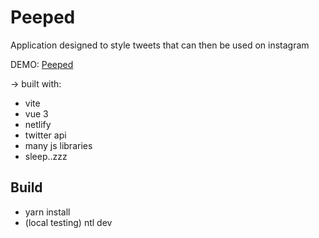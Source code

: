 # Peeped 
Application designed to style tweets that can then be used on instagram

DEMO: [Peeped](https://peeped.netlify.app)

-> built with: 
- vite
- vue 3
- netlify  
- twitter api
- many  js libraries 
- sleep..zzz  

## Build
- yarn  install 
- (local testing)  ntl dev  
